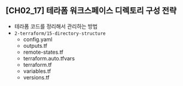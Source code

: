 ## [CH02_17] 테라폼 워크스페이스 디렉토리 구성 전략
- 테라폼 코드를 정리해서 관리하는 방법
- `2-terraform/15-directory-structure`
  - config.yaml
  - outputs.tf
  - remote-states.tf
  - terraform.auto.tfvars
  - terraform.tf
  - variables.tf
  - versions.tf